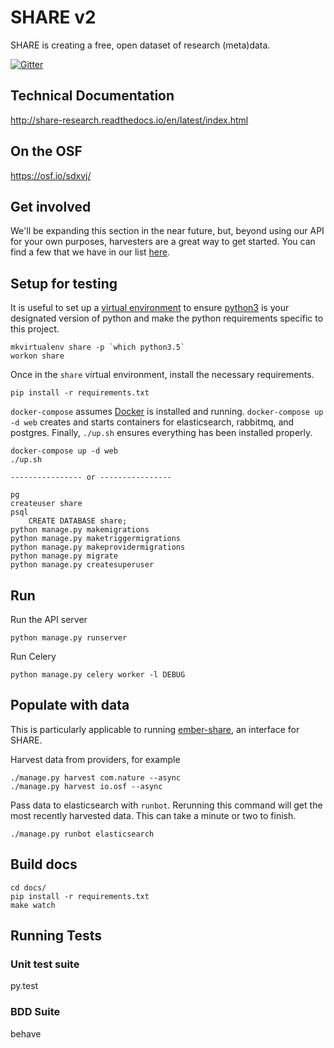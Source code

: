 # SHARE v2

SHARE is creating a free, open dataset of research (meta)data.

[![Gitter](https://badges.gitter.im/CenterForOpenScience/SHARE.svg)](https://gitter.im/CenterForOpenScience/SHARE)

## Technical Documentation

http://share-research.readthedocs.io/en/latest/index.html


## On the OSF

https://osf.io/sdxvj/


## Get involved

We'll be expanding this section in the near future, but, beyond using our API for your own purposes, harvesters are a great way to get started. You can find a few that we have in our list [here](https://github.com/CenterForOpenScience/SHARE/issues/510).

## Setup for testing
It is useful to set up a [virtual environment](http://virtualenvwrapper.readthedocs.io/en/latest/install.html) to ensure [python3](https://www.python.org/downloads/) is your designated version of python and make the python requirements specific to this project.

    mkvirtualenv share -p `which python3.5`
    workon share

Once in the `share` virtual environment, install the necessary requirements.

    pip install -r requirements.txt

`docker-compose` assumes [Docker](https://www.docker.com/) is installed and running. `docker-compose up -d web` creates and starts containers for elasticsearch, rabbitmq, and postgres. Finally, `./up.sh` ensures everything has been installed properly.

    docker-compose up -d web
    ./up.sh

    ---------------- or ----------------

    pg
    createuser share
    psql
        CREATE DATABASE share;
    python manage.py makemigrations
    python manage.py maketriggermigrations
    python manage.py makeprovidermigrations
    python manage.py migrate
    python manage.py createsuperuser

## Run
Run the API server

    python manage.py runserver

Run Celery

    python manage.py celery worker -l DEBUG

## Populate with data
This is particularly applicable to running [ember-share](https://github.com/CenterForOpenScience/ember-share), an interface for SHARE.

Harvest data from providers, for example

    ./manage.py harvest com.nature --async
    ./manage.py harvest io.osf --async

Pass data to elasticsearch with `runbot`. Rerunning this command will get the most recently harvested data. This can take a minute or two to finish.

    ./manage.py runbot elasticsearch

## Build docs

    cd docs/
    pip install -r requirements.txt
    make watch


## Running Tests

### Unit test suite

  py.test

### BDD Suite

  behave

